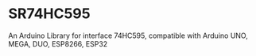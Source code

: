 # SR74HC595
An Arduino Library for interface 74HC595, compatible with Arduino UNO, MEGA, DUO, ESP8266, ESP32
